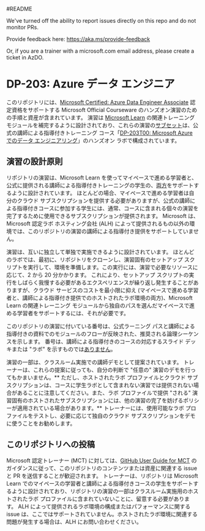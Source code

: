 #README

We've turned off the ability to report issues directly on this repo and do not monitor PRs.

Provide feedback here: https://aka.ms/provide-feedback

Or, if you are a trainer with a microsoft.com email address, please create a ticket in AzDO.

# DP-203: Azure データ エンジニア

このリポジトリには、[Microsoft Certified: Azure Data Engineer Associate](https://learn.microsoft.com/certifications/azure-data-engineer/) 認定資格をサポートする Microsoft Official Courseware のハンズオン演習のための手順と資産が含まれています。 演習は [Microsoft Learn](https://learn.microsoft.com/training) の関連トレーニング モジュールを補完するように設計されており、これらの演習の<u>サブセット</u>は、公式の講師による指導付きトレーニング コース「[DP-203T00: Microsoft Azure でのデータ エンジニアリング](https://learn.microsoft.com/training/courses/dp-203t00)」のハンズオン ラボで構成されています。

## 演習の設計原則

リポジトリの演習は、Microsoft Learn を使ってマイペースで進める学習者と、公式に提供される講師による指導付きトレーニングの学生の、<u>両方</u>をサポートするように設計されています。 ほとんどの場合、マイペースで進める学習者は自分のクラウド サブスクリプションを提供する必要がありますが、公式の講師による指導付きコースに参加する学生には、通常、コースに含まれる個々の演習を完了するために使用できるサブスクリプションが提供されます。 Microsoft は、Microsoft 認定ラボ ホスティング会社 (ALH) によって提供されるもの以外の環境では、このリポジトリの演習の講師による指導付き提供をサポートしていません。

演習は、互いに独立して単独で実施できるように設計されています。 ほとんどのラボでは、最初に、リポジトリをクローンし、演習固有のセットアップ スクリプトを実行して、環境を準備します。この実行には、演習で必要なリソースに応じて、2 から 20 分かかります。 これにより、セットアップ スクリプトの実行をしばらく我慢する必要があるエクスペリエンスが繰り返し発生することがありますが、クラウド サービスのコストを最小限に抑え (マイペースで進める学習者と、講師による指導付き提供でのホストされたラボ環境の両方)、Microsoft Learn の関連トレーニング モジュールから独自のパスを選んだマイペースで進める学習者をサポートするには、それが必要です。

このリポジトリの演習に付いている番号は、公式ラーニング パスと講師による指導付きの資料でのモジュールのフローが反映された、推奨される論理シーケンスを示します。 番号は、講師による指導付きのコースの対応するスライド デッキまたは "ラボ" を示すものでは<u>ありません</u>。

演習の一部は、クラスルーム実施での講師デモとして提案されています。 トレーナーは、これらの提案に従っても、自分の判断で "任意の" 演習のデモを行ってもかまいません。** ただし、ホストされたラボ プロファイルとクラウド サブスクリプションは、コースに学生ラボとして含まれない演習では提供されない場合があることに注意してください。また、ラボ プロファイルで提供 "される" 演習固有のホストされたサブスクリプションには、他の演習の完了を妨げるポリシーが適用されている場合があります。** トレーナーには、使用可能なラボ プロファイルをテストし、必要に応じて独自のクラウド サブスクリプションをデモに使うことをお勧めします。

## このリポジトリへの投稿

Microsoft 認定トレーナー (MCT) に対しては、[GitHub User Guide for MCT](https://microsoftlearning.github.io/MCT-User-Guide/) のガイダンスに従って、このリポジトリのコンテンツまたは資産に関連する issue と PR を送信することが歓迎されます。 トレーナーは、リポジトリは Microsoft Learn でのマイペースの学習者と講師による指導付きコースの学生をサポートするように設計されており、リポジトリの演習の一部はクラスルーム実施用のホストされたラボ プロファイルに含まれていないことに、留意する必要があります。 ALH によって提供されるラボ環境の構成またはパフォーマンスに関する issue は、ここではサポートされていません。ホストされたラボ環境に関連する問題が発生する場合は、ALH にお問い合わせください。
